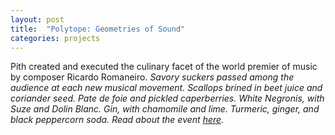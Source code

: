 ```yaml
---
layout: post
title:  "Polytope: Geometries of Sound"
categories: projects
---
```



Pith created and executed the culinary facet of the world premier of music by composer Ricardo Romaneiro.
<em>Savory suckers passed among the audience at each new musical movement. Scallops brined in beet juice and
coriander seed. Pate de foie and pickled caperberries. White Negronis, with Suze and Dolin Blanc. Gin, with
chamomile and lime. Turmeric, ginger, and black peppercorn soda. Read about the event
[here](http://untappedcities.com/2016/03/02/inside-the-american-irish-historical-society-townhouse-on-fifth-avenue-polytope/)</em>.
